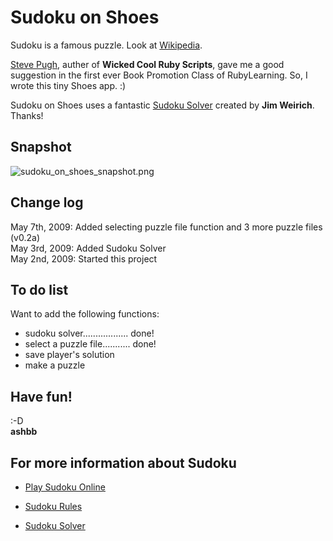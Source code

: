 Sudoku on Shoes
===============

Sudoku is a famous puzzle. Look at [Wikipedia](http://en.wikipedia.org/wiki/Sudoku).

[Steve Pugh](http://rubylearning.com/blog/2009/04/17/interview-author-steve-pugh/), auther of **Wicked Cool Ruby Scripts**, gave me a good suggestion in the first ever Book Promotion Class of RubyLearning. So, I wrote this tiny Shoes app. :)

Sudoku on Shoes uses a fantastic [Sudoku Solver](http://github.com/jimweirich/sudoku/tree/master) created by **Jim Weirich**. Thanks!


Snapshot
--------
![sudoku_on_shoes_snapshot.png](http://github.com/ashbb/sudoku_on_shoes/raw/master/sudoku_on_shoes_snapshot.png)


Change log
----------
May 7th, 2009: Added selecting puzzle file function and 3 more puzzle files (v0.2a)  
May 3rd, 2009: Added Sudoku Solver   
May 2nd, 2009: Started this project   


To do list
----------
Want to add the following functions:   

- sudoku solver.................. done!
- select a puzzle file........... done!
- save player's solution
- make a puzzle


Have fun!
---------
:-D   
**ashbb**


For more information about Sudoku
---------------------------------

- [Play Sudoku Online](http://www.sudoku.name/)

- [Sudoku Rules](http://www.sudoku.name/rules/en)

- [Sudoku Solver](http://www.sudoku.name/sudoku-solver/en)
